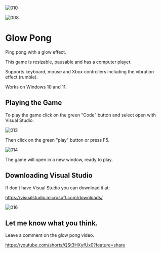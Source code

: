 



![010](https://github.com/JoeLumbley/Glow-Pong/assets/77564255/7f3b05ff-e947-4538-b41f-fb5c242f77e8)



![008](https://github.com/JoeLumbley/Glow-Pong/assets/77564255/1d9ecd3f-96e6-4c49-8cd5-b7b60213035b)




# Glow Pong


Ping pong with a glow effect.

This game is resizable, pausable and has a computer player.

Supports keyboard, mouse and Xbox controllers including the vibration effect (rumble).

Works on Windows 10 and 11.



## Playing the Game


To play the game click on the green "Code" button and select open with Visual Studio.


![013](https://github.com/JoeLumbley/Glow-Pong/assets/77564255/d1c0ac0b-8ec3-4a47-9e09-61e79bb2755c)



Then click on the green "play" button or press F5.


![014](https://github.com/JoeLumbley/Glow-Pong/assets/77564255/bad55588-cce4-4f55-9072-109c48692a63)



The game will open in a new window, ready to play.


## Downloading Visual Studio


If don't have Visual Studio you can download it at:

https://visualstudio.microsoft.com/downloads/




![016](https://github.com/JoeLumbley/Glow-Pong/assets/77564255/70c7b49d-788a-468f-97ed-38fa8cfef330)




## Let me know what you think.

Leave a comment on the glow pong video.

https://youtube.com/shorts/QSt3HXyfUx0?feature=share



